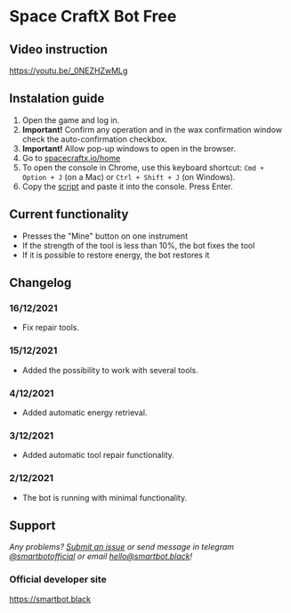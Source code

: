 # Space CraftX Bot Free

## Video instruction

https://youtu.be/_0NEZHZwMLg

## Instalation guide

1. Open the game and log in.
2. **Important!** Confirm any operation and in the wax confirmation window check the auto-confirmation checkbox.
3. **Important!** Allow pop-up windows to open in the browser.
4. Go to [spacecraftx.io/home](https://spacecraftx.io/home)
5. To open the console in Chrome, use this keyboard shortcut: `Cmd + Option + J` (on a Mac) or `Ctrl + Shift + J` (on Windows).
6. Copy the [script](https://github.com/SmartBotBlack/spacecraftx-bot/blob/master/index.js) and paste it into the console. Press Enter.

## Current functionality

- Presses the "Mine" button on one instrument
- If the strength of the tool is less than 10%, the bot fixes the tool
- If it is possible to restore energy, the bot restores it

## Changelog

### 16/12/2021

- Fix repair tools.

### 15/12/2021

- Added the possibility to work with several tools.

### 4/12/2021

- Added automatic energy retrieval.

### 3/12/2021

- Added automatic tool repair functionality.

### 2/12/2021

- The bot is running with minimal functionality.

## Support

_Any problems? [Submit an issue](https://github.com/SmartBotBlack/spacecraftx-bot/issues/new) or send message in telegram [@smartbotofficial](https://t.me/smartbotofficial) or email [hello@smartbot.black](hello@smartbot.black)!_

### Official developer site

https://smartbot.black
